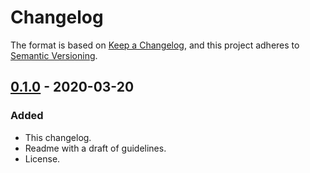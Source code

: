 # Changelog

The format is based on [Keep a Changelog], and this project adheres to
[Semantic Versioning].

## [0.1.0] - 2020-03-20

### Added

- This changelog.
- Readme with a draft of guidelines.
- License.


[Keep a Changelog]: https://keepachangelog.com/en/1.0.0/
[Semantic Versioning]: https://semver.org/spec/v2.0.0.html
[0.1.0]: https://github.com/pragasette/game-mods-semver/releases/tag/v0.1.0
